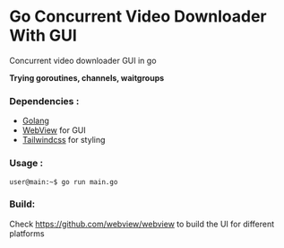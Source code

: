 # Go Concurrent Video Downloader With GUI

Concurrent video downloader GUI in go

**Trying goroutines, channels, waitgroups**

### Dependencies :
* [Golang](https://www.golang.org)
* [WebView](https://github.com/webview/webview) for GUI
* [Tailwindcss](https://tailwindcss.com) for styling

### Usage :
``` console
user@main:~$ go run main.go
```

### Build:

Check https://github.com/webview/webview to build the UI for different platforms